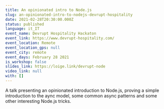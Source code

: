```yaml
---
title: An opinionated intro to Node.js
slug: an-opinionated-intro-to-nodejs-devrupt-hospitality
date: 2021-02-28T20:30:00.000Z
status: published
language: it_IT
event_name: Devrupt Hospitality Hackaton
event_link: https://www.devrupt-hospitality.com/
event_location: Remote
event_location_gps: null
event_city: remote
event_days: February 28 2021
is_workshop: false
slides_link: https://loige.link/devrupt-node
video_link: null
with: []
---
```


A talk presenting an opinionated introduction to Node.js, proving a simple introduction to the aync model, some common async patterns and some other interesting Node.js tricks.